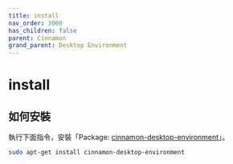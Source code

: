 ```yaml
---
title: install
nav_order: 3000
has_children: false
parent: Cinnamon
grand_parent: Desktop Environment
---
```



# install

## 如何安裝

執行下面指令，安裝「Package: [cinnamon-desktop-environment](https://packages.ubuntu.com/jammy/cinnamon-desktop-environment)」。

``` sh
sudo apt-get install cinnamon-desktop-environment
```
